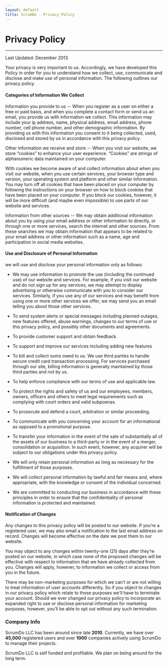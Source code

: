 ```yaml
---
layout: default
title: ScrumDo - Privacy Policy
---
```



# Privacy Policy
----


Last Updated: December 2013

Your privacy is very important to us. Accordingly, we have developed this Policy in order for you to understand how we collect, use, communicate and disclose and make use of personal information. The following outlines our privacy policy.


#### Categories of Information We Collect

Information you provide to us -- When you register as a user on either a free or paid basis, and when you complete a contact form or send us an email, you provide us with information we collect. This information may include your ip address, name, physical address, email address, phone number, cell phone number, and other demographic information.  By providing us with this information you consent to it being collected, used, disclosed and stored by us in accordance with this privacy policy.

Other information we receive and store -- When you visit our website, we store “cookies” to enhance your user experience.  “Cookies” are strings of alphanumeric data maintained on your computer.

With cookies we become aware of and collect information about when you visit our website, when you use certain services, your browser type and version, your operating system and platform and other similar information. You may turn off all cookies that have been placed on your computer by following the instructions on your browser on how to block cookies that have been placed on your computer. If you block our cookies, however, it will be more difficult (and maybe even impossible) to use parts of our website and services.

Information from other sources -- We may obtain additional information about you by using your email address or other information to directly, or through one or more services, search the internet and other sources. From these searches we may obtain information that appears to be related to your email address or other information such as a name, age and participation in social media websites.

#### Use and Disclosure of Personal Information

we will use and disclose your personal information only as follows:

* We may use information to promote the use (including the continued use) of our website and services. For example, if you visit our website and do not sign up for any services, we may attempt to display advertising or otherwise communicate with you to consider our services. Similarly, if you use any of our services and may benefit from using one or more other services we offer, we may send you an email telling you about those other services.

* To send system alerts or special messages including planned outages, new features offered, abuse warnings, changes to our terms of use or this privacy policy, and possibly other documents and agreements.

* To provide customer support and obtain feedback.

* To support and improve our services including adding new features 

* To bill and collect sums owed to us.  We use third parties to handle secure credit card transaction processing.  For services purchased through our site, billing information is generally maintained by those third parties and not by us.

* To help enforce compliance with our terms of use and applicable law.

* To protect the rights and safety of us and our employees, members, owners, officers and others
to meet legal requirements such as complying with court orders and valid subpoenas.

* To prosecute and defend a court, arbitration or similar proceeding.

* To communicate with you concerning your account for an informational as opposed to a promotional purpose.

* To transfer your information in the event of the sale of substantially all of the assets of our business to a third-party or in the event of a merger, consolidation or acquisition.  In such event, however, any acquirer will be subject to our obligations under this privacy policy.

* We will only retain personal information as long as necessary for the fulfillment of those purposes.

* We will collect personal information by lawful and fair means and, where appropriate, with the knowledge or consent of the individual concerned.

* We are committed to conducting our business in accordance with these principles in order to ensure that the confidentiality of personal information is protected and maintained.


#### Notification of Changes

Any changes to this privacy policy will be posted to our website. If you’re a registered user, we may also email a notification to the last email address on record. Changes will become effective on the date we post them to our website.

You may object to any changes within twenty-one (21) days after they’re posted on our website, in which case none of the proposed changes will be effective with respect to information that we have already collected from you. Changes will apply, however, to information we collect or access from you in the future.

There may be non-marketing purposes for which we can’t or are not willing to treat information of user accounts differently.  So if you object to changes in our privacy policy which relate to those purposes we’ll have to terminate your account.  Should we ever changed our privacy policy to incorporate an expanded right to use or disclose personal information for marketing purposes, however, you’ll be able to opt out without any such termination.





### Company Info 

ScrumDo LLC has been around since late **2010**.  Currently, we have over **45,000** registered users and over **1000** companies actively using ScrumDo to manage their projects.  

ScrumDo LLC is self funded and profitable.  We plan on being around for the long term.







